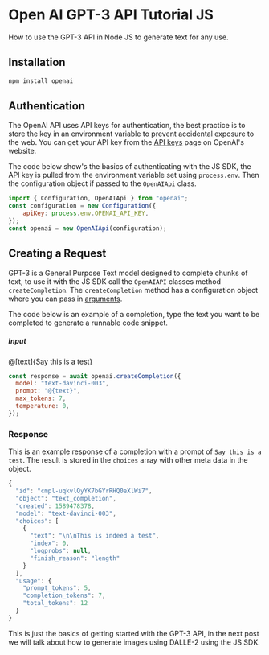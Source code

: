 # Open AI GPT-3 API Tutorial JS
How to use the GPT-3 API in Node JS to generate text for any use.

## Installation
```bash
npm install openai
```

## Authentication
The OpenAI API uses API keys for authentication, the best practice is to store the key in an environment variable to prevent accidental exposure to the web. You can get your API key from the [API keys](https://beta.openai.com/account/api-keys) page on OpenAI's website.

The code below show's the basics of authenticating with the JS SDK, the API key is pulled from the environment variable set using `process.env`. Then the configuration object if passed to the `OpenAIApi` class.
```javascript
import { Configuration, OpenAIApi } from "openai";
const configuration = new Configuration({
    apiKey: process.env.OPENAI_API_KEY,
});
const openai = new OpenAIApi(configuration);
```

## Creating a Request
GPT-3 is a General Purpose Text model designed to complete chunks of text, to use it with the JS SDK call the `OpenAIAPI` classes method `createCompletion`. The `createCompletion` method has a configuration object where you can pass in [arguments](https://beta.openai.com/docs/api-reference/completions/create). 

The code below is an example of a completion, type the text you want to be completed to generate a runnable code snippet.
##### Input
@[text]{Say this is a test}

```javascript
const response = await openai.createCompletion({
  model: "text-davinci-003",
  prompt: "@{text}",
  max_tokens: 7,
  temperature: 0,
});
```
### Response
This is an example response of a completion with a prompt of `Say this is a test`. The result is stored in the  `choices` array with other meta data in the object.
```javascript
{
  "id": "cmpl-uqkvlQyYK7bGYrRHQ0eXlWi7",
  "object": "text_completion",
  "created": 1589478378,
  "model": "text-davinci-003",
  "choices": [
    {
      "text": "\n\nThis is indeed a test",
      "index": 0,
      "logprobs": null,
      "finish_reason": "length"
    }
  ],
  "usage": {
    "prompt_tokens": 5,
    "completion_tokens": 7,
    "total_tokens": 12
  }
}

```

This is just the basics of getting started with the GPT-3 API, in the next post we will talk about how to generate images using DALLE-2 using the JS SDK.